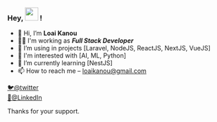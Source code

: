 ### Hey, <img src="https://media.giphy.com/media/hvRJCLFzcasrR4ia7z/giphy.gif" width="30px"> !

- 👋 Hi, I’m **Loai Kanou**
- 👨‍💻 I'm working as ***Full Stack Developer***
- 🚀 I’m using in projects [Laravel, NodeJS, ReactJS, NextJS, VueJS]
- 👀 I'm interested with [AI, ML, Python]
- 🌱 I’m currently learning [NestJS]
- 📫 How to reach me – loaikanou@gmail.com

[🐦@twitter](https://twitter.com/lo_oai) <br>
[💼@LinkedIn](https://www.linkedin.com/in/loaikanou/) <br>

Thanks for your support.

<!---
loai-K/loai-K is a ✨ special ✨ repository because its `README.md` (this file) appears on your GitHub profile.
You can click the Preview link to take a look at your changes.
--->
